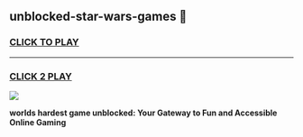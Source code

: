 
## unblocked-star-wars-games 👋
<h3>
<a href="https://premium.freeplayer.one?title=unblocked-star-wars-games&ref=14F">CLICK TO PLAY</a></h3>
<hr>

<h3>
<a href="https://premium.freeplayer.one?title=unblocked-star-wars-games&ref=14F">CLICK 2 PLAY</a>
  
</h3>

<a href="https://premium.freeplayer.one?title=unblocked-star-wars-games&ref=12F/"><img src="https://clearcache.store/games.png"></a>


**worlds hardest game unblocked: Your Gateway to Fun and Accessible Online Gaming**
